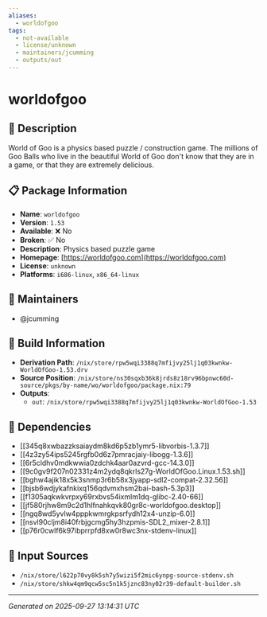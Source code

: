 ```yaml
---
aliases:
  - worldofgoo
tags:
  - not-available
  - license/unknown
  - maintainers/jcumming
  - outputs/out
---
```


# worldofgoo

## 📝 Description

World of Goo is a physics based puzzle / construction game. The millions of Goo
Balls who live in the beautiful World of Goo don't know that they are in a
game, or that they are extremely delicious.


## 📋 Package Information

- **Name**: `worldofgoo`
- **Version**: `1.53`
- **Available**: ❌ No
- **Broken**: ✅ No
- **Description**: Physics based puzzle game
- **Homepage**: [https://worldofgoo.com](https://worldofgoo.com)
- **License**: `unknown`
- **Platforms**: `i686-linux`, `x86_64-linux`
## 👥 Maintainers

- @jcumming


## 🔧 Build Information

- **Derivation Path**: `/nix/store/rpw5wqi3388q7mfijvy25lj1q03kwnkw-WorldOfGoo-1.53.drv`
- **Source Position**: `/nix/store/ns30sqxb36k8jrds8z18rv96bpnwc60d-source/pkgs/by-name/wo/worldofgoo/package.nix:79`
- **Outputs**:
  - `out`:  `/nix/store/rpw5wqi3388q7mfijvy25lj1q03kwnkw-WorldOfGoo-1.53`

## 🔗 Dependencies

- [[345q8xwbazzksaiaydm8kd6p5zb1ymr5-libvorbis-1.3.7]]
- [[4z3zy54ips5245rgfb0d6z7pmracjaiy-libogg-1.3.6]]
- [[6r5cldhv0mdkwwia0zdchk4aar0azvrd-gcc-14.3.0]]
- [[9c0gv9f207n02331z4m2ydq8qkrls27g-WorldOfGoo.Linux.1.53.sh]]
- [[bghw4ajik18x5k3snmp3r6b58x3jyapp-sdl2-compat-2.32.56]]
- [[bjsb6wdjykafnkixq156qdvmxhsm2bai-bash-5.3p3]]
- [[f1305aqkwkvrpxy69rxbvs54ixmlm1dq-glibc-2.40-66]]
- [[jf580rjhw8m9c2d1hlfnahkqvk80gr8c-worldofgoo.desktop]]
- [[ngq8wd5yvlw4pppkwmrgkpsrfydh12x4-unzip-6.0]]
- [[nsvl90cljm8i40frbjgcmg5hy3hzpmis-SDL2_mixer-2.8.1]]
- [[p76r0cwlf6k97ibprrpfd8xw0r8wc3nx-stdenv-linux]]

## 📁 Input Sources

- `/nix/store/l622p70vy8k5sh7y5wizi5f2mic6ynpg-source-stdenv.sh`
- `/nix/store/shkw4qm9qcw5sc5n1k5jznc83ny02r39-default-builder.sh`

---
*Generated on 2025-09-27 13:14:31 UTC*

